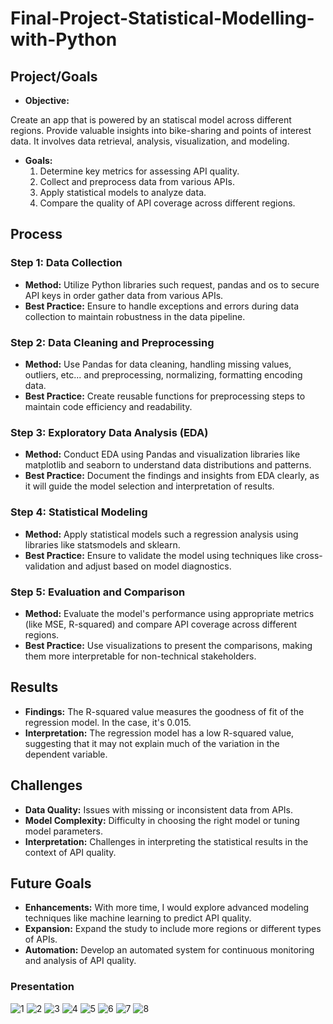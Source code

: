 # Final-Project-Statistical-Modelling-with-Python

## Project/Goals
- **Objective:** 

Create an app that is powered by an statiscal model across different regions.
Provide valuable insights into bike-sharing and points of interest data. It involves data retrieval, analysis, visualization, and modeling.

- **Goals:**
   1. Determine key metrics for assessing API quality.
   2. Collect and preprocess data from various APIs.
   3. Apply statistical models to analyze data.
   4. Compare the quality of API coverage across different regions.

## Process
### Step 1: Data Collection
- **Method:** Utilize Python libraries such request, pandas and os to secure API keys in order gather data from various APIs.
- **Best Practice:** Ensure to handle exceptions and errors during data collection to maintain robustness in the data pipeline.

### Step 2: Data Cleaning and Preprocessing
- **Method:** Use Pandas for data cleaning, handling missing values, outliers, etc... and preprocessing, normalizing, formatting encoding  data.
- **Best Practice:** Create reusable functions for preprocessing steps to maintain code efficiency and readability.

### Step 3: Exploratory Data Analysis (EDA)
- **Method:** Conduct EDA using Pandas and visualization libraries like  matplotlib and seaborn to understand data distributions and patterns.
- **Best Practice:** Document the findings and insights from EDA clearly, as it will guide the model selection and interpretation of results.

### Step 4: Statistical Modeling
- **Method:** Apply statistical models such a regression analysis using libraries like statsmodels and sklearn.
- **Best Practice:** Ensure to validate the model using techniques like cross-validation and adjust based on model diagnostics.

### Step 5: Evaluation and Comparison
- **Method:** Evaluate the model's performance using appropriate metrics (like MSE, R-squared) and compare API coverage across different regions.
- **Best Practice:** Use visualizations to present the comparisons, making them more interpretable for non-technical stakeholders.

## Results
- **Findings:**  The R-squared value measures the goodness of fit of the regression model. In the case, it's 0.015.
- **Interpretation:** The regression model has a low R-squared value, suggesting that it may not explain much of the variation in the dependent variable.

## Challenges 
- **Data Quality:** Issues with missing or inconsistent data from APIs.
- **Model Complexity:** Difficulty in choosing the right model or tuning model parameters.
- **Interpretation:** Challenges in interpreting the statistical results in the context of API quality.

## Future Goals
- **Enhancements:** With more time, I would explore advanced modeling techniques like machine learning to predict API quality.
- **Expansion:** Expand the study to include more regions or different types of APIs.
- **Automation:** Develop an automated system for continuous monitoring and analysis of API quality.

### Presentation
![1](https://github.com/k2jac9/Final-Project-Statistical-Modelling/assets/5405628/1c03a309-1e5d-4757-945a-7acbe0dc8e64)
![2](https://github.com/k2jac9/Final-Project-Statistical-Modelling/assets/5405628/46843650-aad5-4d15-bcfb-ddaac23f9ef2)
![3](https://github.com/k2jac9/Final-Project-Statistical-Modelling/assets/5405628/7fa0c4b0-1440-4d9b-8569-0dd6cce16bee)
![4](https://github.com/k2jac9/Final-Project-Statistical-Modelling/assets/5405628/d6beceaa-122e-45d6-b336-6ff8186443ba)
![5](https://github.com/k2jac9/Final-Project-Statistical-Modelling/assets/5405628/cb8018ab-9f24-420c-823d-2c8b3b6f0515)
![6](https://github.com/k2jac9/Final-Project-Statistical-Modelling/assets/5405628/f654b9f9-e274-4ea0-b341-94ddc96845e8)
![7](https://github.com/k2jac9/Final-Project-Statistical-Modelling/assets/5405628/888492b6-f2a1-47e0-8621-63158d8c1cc0)
![8](https://github.com/k2jac9/Final-Project-Statistical-Modelling/assets/5405628/079ed144-1a7d-47e0-9b66-035868cb8e80)













